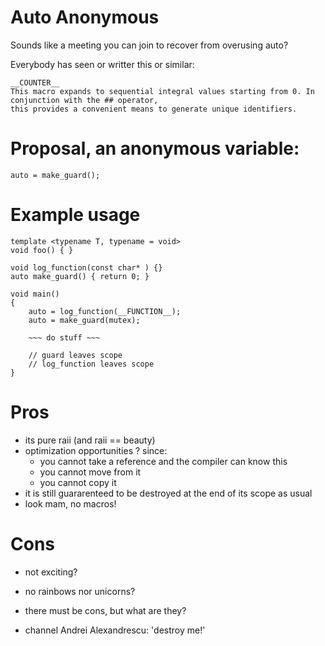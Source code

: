 









Auto Anonymous
==============

Sounds like a meeting you can join to recover from overusing auto?

Everybody has seen or writter this or similar:

    __COUNTER__
    This macro expands to sequential integral values starting from 0. In conjunction with the ## operator,
    this provides a convenient means to generate unique identifiers.




Proposal, an anonymous variable:
================================

    auto = make_guard();
    
Example usage
=============

```
template <typename T, typename = void>
void foo() { }

void log_function(const char* ) {}
auto make_guard() { return 0; }

void main()
{
	auto = log_function(__FUNCTION__);
	auto = make_guard(mutex); 
	
	~~~ do stuff ~~~

	// guard leaves scope 
	// log_function leaves scope
}
```

Pros
====
- its pure raii (and raii == beauty)
- optimization opportunities ? since:
  - you cannot take a reference and the compiler can know this
  - you cannot move from it
  - you cannot copy it
- it is still guararenteed to be destroyed at the end of its scope as usual
- look mam, no macros!

Cons
====
- not exciting?
- no rainbows nor unicorns?


- there must be cons, but what are they?
- channel Andrei Alexandrescu: 'destroy me!'
